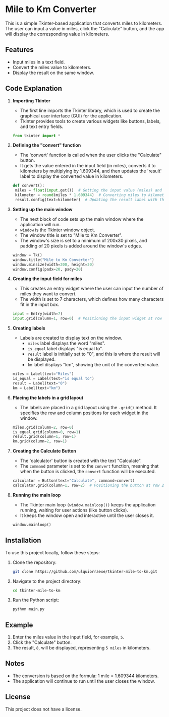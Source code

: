 # Mile to Km Converter

This is a simple Tkinter-based application that converts miles to kilometers. The user can input a value in miles, click the "Calculate" button, and the app will display the corresponding value in kilometers.

## Features
- Input miles in a text field.
- Convert the miles value to kilometers.
- Display the result on the same window.

## Code Explanation

1. **Importing Tkinter**
   - The first line imports the Tkinter library, which is used to create the graphical user interface (GUI) for the application. 
   - Tkinter provides tools to create various widgets like buttons, labels, and text entry fields.

   ```python
   from tkinter import *

2. **Defining the "convert" function**
   - The 'convert' function is called when the user clicks the "Calculate" button.
   - It gets the value entered in the input field (in miles), converts it to kilometers by multiplying by 1.609344, and then updates the 'result' label to display the converted value in kilometers.

   ```python
   def convert():
    miles = float(input.get())  # Getting the input value (miles) and converting it to a float
    kilometer = round(miles * 1.609344)  # Converting miles to kilometers
    result.config(text=kilometer)  # Updating the result label with the calculated kilometers

3. **Setting up the main window**
   - The next block of code sets up the main window where the application will run.
   - `window` is the Tkinter window object.
   - The window title is set to "Mile to Km Converter".
   - The window's size is set to a minimum of 200x30 pixels, and padding of 20 pixels is added around the window's edges.
  
   ```python
   window = Tk()
   window.title("Mile to Km Converter")
   window.minsize(width=200, height=30)
   window.config(padx=20, pady=20)

4. **Creating the input field for miles**
   - This creates an entry widget where the user can input the number of miles they want to convert.
   - The width is set to 7 characters, which defines how many characters fit in the input box.

   ```python
   input = Entry(width=7)
   input.grid(column=1, row=0)  # Positioning the input widget at row 0, column 1 in a grid layout

5. **Creating labels**
   - Labels are created to display text on the window.
       - `miles` label displays the word "miles".
       - `is_equal` label displays "is equal to".
       - `result` label is initially set to "0", and this is where the result will be displayed.
       - `km` label displays "km", showing the unit of the converted value.

   ```python
   miles = Label(text="Miles")
   is_equal = Label(text="is equal to")
   result = Label(text="0")
   km = Label(text="km")

6. **Placing the labels in a grid layout**
   - The labels are placed in a grid layout using the `.grid()` method. It specifies the row and column positions for each widget in the window.

   ```python
   miles.grid(column=2, row=0)
   is_equal.grid(column=0, row=1)
   result.grid(column=1, row=1)
   km.grid(column=2, row=1)

7. **Creating the Calculate Button**
   - The 'calculator' button is created with the text "Calculate".
   - The `command` parameter is set to the `convert` function, meaning that when the button is clicked, the `convert` function will be executed.

   ```python
   calculator = Button(text="Calculate", command=convert)
   calculator.grid(column=1, row=2)  # Positioning the button at row 2, column 1 in the grid

8. **Running the main loop**
   - The Tkinter main loop `(window.mainloop())` keeps the application running, waiting for user actions (like button clicks).
   - It keeps the window open and interactive until the user closes it.

   ```python
   window.mainloop()

## Installation

To use this project locally, follow these steps:

1. Clone the repository:
   ```bash
   git clone https://github.com/ulquiorraexe/tkinter-mile-to-km.git
2. Navigate to the project directory:
   ```bash
   cd tkinter-mile-to-km
3. Run the Python script:
   ```bash
   python main.py

## Example

1. Enter the miles value in the input field, for example, `5`.
2. Click the "Calculate" button.
3. The result, `8`, will be displayed, representing `5 miles` in kilometers.

## Notes

- The conversion is based on the formula: 1 mile = 1.609344 kilometers.
- The application will continue to run until the user closes the window.

## License

This project does not have a license.
